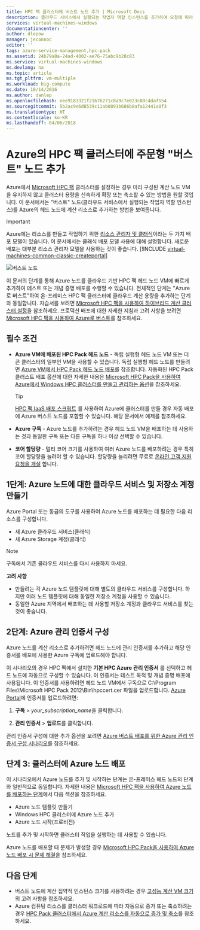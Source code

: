 ```yaml
---
title: HPC 팩 클러스터에 버스트 노드 추가 | Microsoft Docs
description: 클라우드 서비스에서 실행되는 작업자 역할 인스턴스를 추가하여 요청에 따라 HPC Pack 클러스터를 확장하는 방법에 대해 알아봅니다.
services: virtual-machines-windows
documentationcenter: ''
author: dlepow
manager: jeconnoc
editor: ''
tags: azure-service-management,hpc-pack
ms.assetid: 24b79a8a-24ad-4002-ae76-75abc9b28c83
ms.service: virtual-machines-windows
ms.devlang: na
ms.topic: article
ms.tgt_pltfrm: vm-multiple
ms.workload: big-compute
ms.date: 10/14/2016
ms.author: danlep
ms.openlocfilehash: eee9183321f21676271c8a9c7e023c80c4daf554
ms.sourcegitcommit: 5b2ac9e6d8539c11ab0891b686b8afa12441a8f3
ms.translationtype: HT
ms.contentlocale: ko-KR
ms.lasthandoff: 04/06/2018
---
```

# <a name="add-on-demand-burst-nodes-to-an-hpc-pack-cluster-in-azure"></a>Azure의 HPC 팩 클러스터에 주문형 "버스트" 노드 추가
Azure에서 [Microsoft HPC 팩](https://technet.microsoft.com/library/cc514029) 클러스터를 설정하는 경우 미리 구성된 계산 노드 VM을 유지하지 않고 클러스터 용량을 신속하게 확장 또는 축소할 수 있는 방법을 원할 것입니다. 이 문서에서는 "버스트" 노드(클라우드 서비스에서 실행되는 작업자 역할 인스턴스)를 Azure의 헤드 노드에 계산 리소스로 추가하는 방법을 보여줍니다. 

> [!IMPORTANT] 
> Azure에는 리소스를 만들고 작업하기 위한 [리소스 관리자 및 클래식](../../../resource-manager-deployment-model.md)이라는 두 가지 배포 모델이 있습니다. 이 문서에서는 클래식 배포 모델 사용에 대해 설명합니다. 새로운 배포는 대부분 리소스 관리자 모델을 사용하는 것이 좋습니다.
> [!INCLUDE [virtual-machines-common-classic-createportal](../../../../includes/virtual-machines-classic-portal.md)]

![버스트 노드][burst]

이 문서의 단계를 통해 Azure 노드를 클라우드 기반 HPC 팩 헤드 노드 VM에 빠르게 추가하여 테스트 또는 개념 증명 배포를 수행할 수 있습니다. 전체적인 단계는 "Azure로 버스트"하여 온-프레미스 HPC 팩 클러스터에 클라우드 계산 용량을 추가하는 단계와 동일합니다. 자습서를 보려면 [Microsoft HPC 팩을 사용하여 하이브리드 계산 클러스터 설정](../../../cloud-services/cloud-services-setup-hybrid-hpcpack-cluster.md)을 참조하세요. 프로덕션 배포에 대한 자세한 지침과 고려 사항을 보려면 [Microsoft HPC 팩을 사용하여 Azure로 버스트](https://technet.microsoft.com/library/gg481749.aspx)를 참조하세요.

## <a name="prerequisites"></a>필수 조건
* **Azure VM에 배포된 HPC Pack 헤드 노드** - 독립 실행형 헤드 노드 VM 또는 더 큰 클러스터의 일부인 VM을 사용할 수 있습니다. 독립 실행형 헤드 노드를 만들려면 [Azure VM에서 HPC Pack 헤드 노드 배포](../../virtual-machines-windows-hpcpack-cluster-headnode.md?toc=%2fazure%2fvirtual-machines%2fwindows%2ftoc.json)를 참조합니다. 자동화된 HPC Pack 클러스트 배포 옵션에 대한 자세한 내용은 [Microsoft HPC Pack을 사용하여 Azure에서 Windows HPC 클러스터를 만들고 관리하는 옵션](../../virtual-machines-windows-hpcpack-cluster-options.md?toc=%2fazure%2fvirtual-machines%2fwindows%2ftoc.json)을 참조하세요.
  
  > [!TIP]
  > [HPC 팩 IaaS 배포 스크립트](hpcpack-cluster-powershell-script.md) 를 사용하여 Azure에 클러스터를 만들 경우 자동 배포에 Azure 버스트 노드를 포함할 수 있습니다. 해당 문서에서 예제를 참조하세요.
  > 
  > 
* **Azure 구독** - Azure 노드를 추가하려는 경우 헤드 노드 VM을 배포하는 데 사용하는 것과 동일한 구독 또는 다른 구독을 하나 이상 선택할 수 있습니다.
* **코어 할당량** - 멀티 코어 크기를 사용하여 여러 Azure 노드를 배포하려는 경우 특히 코어 할당량을 늘려야 할 수 있습니다. 할당량을 늘리려면 무료로 [온라인 고객 지원 요청을 개설](https://azure.microsoft.com/blog/2014/06/04/azure-limits-quotas-increase-requests/) 합니다.

## <a name="step-1-create-a-cloud-service-and-a-storage-account-for-the-azure-nodes"></a>1단계: Azure 노드에 대한 클라우드 서비스 및 저장소 계정 만들기
Azure Portal 또는 동급의 도구를 사용하여 Azure 노드를 배포하는 데 필요한 다음 리소스를 구성합니다.

* 새 Azure 클라우드 서비스(클래식)
* 새 Azure Storage 계정(클래식)

> [!NOTE]
> 구독에서 기존 클라우드 서비스를 다시 사용하지 마세요. 
> 
> 

**고려 사항**

* 만들려는 각 Azure 노드 템플릿에 대해 별도의 클라우드 서비스를 구성합니다. 하지만 여러 노드 템플릿에 대해 동일한 저장소 계정을 사용할 수 있습니다.
* 동일한 Azure 지역에서 배포하는 데 사용할 저장소 계정과 클라우드 서비스를 찾는 것이 좋습니다.

## <a name="step-2-configure-an-azure-management-certificate"></a>2단계: Azure 관리 인증서 구성
Azure 노드를 계산 리소스로 추가하려면 헤드 노드에 관리 인증서를 추가하고 해당 인증서를 배포에 사용한 Azure 구독에 업로드해야 합니다.

이 시나리오의 경우 HPC 팩에서 설치한 **기본 HPC Azure 관리 인증서** 를 선택하고 헤드 노드에 자동으로 구성할 수 있습니다. 이 인증서는 테스트 목적 및 개념 증명 배포에 사용됩니다. 이 인증서를 사용하려면 헤드 노드 VM에서 구독으로 C:\Program Files\Microsoft HPC Pack 2012\Bin\hpccert.cer 파일을 업로드합니다. [Azure Portal](https://portal.azure.com)에 인증서를 업로드하려면:

1. **구독** > *your_subscription_name*을 클릭합니다.

2. **관리 인증서** > **업로드**를 클릭합니다.

관리 인증서 구성에 대한 추가 옵션을 보려면 [Azure 버스트 배포를 위한 Azure 관리 인증서 구성 시나리오](http://technet.microsoft.com/library/gg481759.aspx)를 참조하세요.

## <a name="step-3-deploy-azure-nodes-to-the-cluster"></a>단계 3: 클러스터에 Azure 노드 배포
이 시나리오에서 Azure 노드를 추가 및 시작하는 단계는 온-프레미스 헤드 노드의 단계와 일반적으로 동일합니다. 자세한 내용은 [Microsoft HPC 팩을 사용하여 Azure 노드를 배포하는 단계](https://technet.microsoft.com/library/gg481758.aspx)에서 다음 섹션을 참조하세요.

* Azure 노드 템플릿 만들기
* Windows HPC 클러스터에 Azure 노드 추가
* Azure 노드 시작(프로비전)

노드를 추가 및 시작하면 클러스터 작업을 실행하는 데 사용할 수 있습니다.

Azure 노드를 배포할 때 문제가 발생할 경우 [Microsoft HPC Pack을 사용하여 Azure 노드 배포 시 문제 해결](http://technet.microsoft.com/library/jj159097.aspx)을 참조하세요.

## <a name="next-steps"></a>다음 단계
* 버스트 노드에 계산 집약적 인스턴스 크기를 사용하려는 경우 [고성능 계산 VM 크기](../sizes-hpc.md?toc=%2fazure%2fvirtual-machines%2fwindows%2ftoc.json)의 고려 사항을 참조하세요.
* Azure 컴퓨팅 리소스를 클러스터 워크로드에 따라 자동으로 증가 또는 축소하려는 경우 [HPC Pack 클러스터에서 Azure 계산 리소스를 자동으로 증가 및 축소](hpcpack-cluster-node-autogrowshrink.md)를 참조하세요.

<!--Image references-->
[burst]: ./media/hpcpack-cluster-node-burst/burst.png
